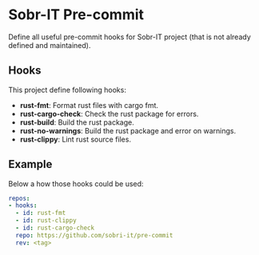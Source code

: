 # Sobr-IT Pre-commit

Define all useful pre-commit hooks for Sobr-IT project (that is not already defined and maintained).

## Hooks

This project define following hooks:
- **rust-fmt**: Format rust files with cargo fmt.
- **rust-cargo-check**: Check the rust package for errors.
- **rust-build**: Build the rust package.
- **rust-no-warnings**: Build the rust package and error on warnings.
- **rust-clippy**: Lint rust source files.

## Example

Below a how those hooks could be used:

```yaml
repos:
- hooks:
  - id: rust-fmt
  - id: rust-clippy
  - id: rust-cargo-check
  repo: https://github.com/sobri-it/pre-commit
  rev: <tag>
```
